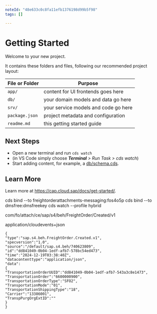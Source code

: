 ```yaml
---
noteId: "48e633c0c8fa11efb1376198d99b5f98"
tags: []

---
```


# Getting Started

Welcome to your new project.

It contains these folders and files, following our recommended project layout:

File or Folder | Purpose
---------|----------
`app/` | content for UI frontends goes here
`db/` | your domain models and data go here
`srv/` | your service models and code go here
`package.json` | project metadata and configuration
`readme.md` | this getting started guide


## Next Steps

- Open a new terminal and run `cds watch`
- (in VS Code simply choose _**Terminal** > Run Task > cds watch_)
- Start adding content, for example, a [db/schema.cds](db/schema.cds).


## Learn More

Learn more at https://cap.cloud.sap/docs/get-started/.


cds bind --to freightorderattachments-messaging:fos4o5p
cds bind --to dmsfree:dmsfreekey
cds watch --profile hybrid



com/fo/attach/ce/sap/s4/beh/FreightOrder/Created/v1

application/cloudevents+json

```
{
"type":"sap.s4.beh.FreightOrder.Created.v1",
"specversion":"1.0",
"source":"/default/sap.s4.beh/740623809",
"id":"dd841049-0b04-1edf-afb7-578bc54ed473",
"time":"2024-12-19T03:38:40Z",
"datacontenttype":"application/json",
"data":
{
"TransportationOrderUUID":"dd841049-0b04-1edf-afb7-543a3c8e1473",
"TransportationOrder":"6600000900",
"TransportationOrderType":"SFO2",
"TransportationMode":"01",
"TransportationShippingType":"18",
"Carrier":"13386001",
"TranspPurgOrgExtID":""
}
}

```
